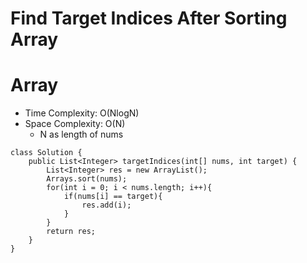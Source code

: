 # Find Target Indices After Sorting Array
# Array
* Time Complexity: O(NlogN)
* Space Complexity: O(N)
    * N as length of nums
```
class Solution {
    public List<Integer> targetIndices(int[] nums, int target) {
        List<Integer> res = new ArrayList();
        Arrays.sort(nums);
        for(int i = 0; i < nums.length; i++){
            if(nums[i] == target){
                res.add(i);
            }
        }
        return res;
    }
}
```